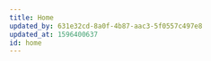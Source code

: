 ```yaml
---
title: Home
updated_by: 631e32cd-8a0f-4b87-aac3-5f0557c497e8
updated_at: 1596400637
id: home
---
```

